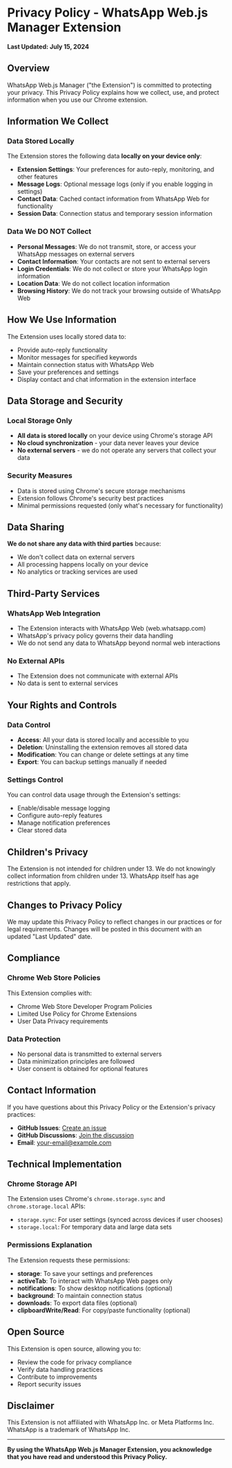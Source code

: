 # Privacy Policy - WhatsApp Web.js Manager Extension

**Last Updated: July 15, 2024**

## Overview

WhatsApp Web.js Manager ("the Extension") is committed to protecting your privacy. This Privacy Policy explains how we collect, use, and protect information when you use our Chrome extension.

## Information We Collect

### Data Stored Locally
The Extension stores the following data **locally on your device only**:

- **Extension Settings**: Your preferences for auto-reply, monitoring, and other features
- **Message Logs**: Optional message logs (only if you enable logging in settings)
- **Contact Data**: Cached contact information from WhatsApp Web for functionality
- **Session Data**: Connection status and temporary session information

### Data We DO NOT Collect

- **Personal Messages**: We do not transmit, store, or access your WhatsApp messages on external servers
- **Contact Information**: Your contacts are not sent to external servers
- **Login Credentials**: We do not collect or store your WhatsApp login information
- **Location Data**: We do not collect location information
- **Browsing History**: We do not track your browsing outside of WhatsApp Web

## How We Use Information

The Extension uses locally stored data to:

- Provide auto-reply functionality
- Monitor messages for specified keywords
- Maintain connection status with WhatsApp Web
- Save your preferences and settings
- Display contact and chat information in the extension interface

## Data Storage and Security

### Local Storage Only
- **All data is stored locally** on your device using Chrome's storage API
- **No cloud synchronization** - your data never leaves your device
- **No external servers** - we do not operate any servers that collect your data

### Security Measures
- Data is stored using Chrome's secure storage mechanisms
- Extension follows Chrome's security best practices
- Minimal permissions requested (only what's necessary for functionality)

## Data Sharing

**We do not share any data with third parties** because:
- We don't collect data on external servers
- All processing happens locally on your device
- No analytics or tracking services are used

## Third-Party Services

### WhatsApp Web Integration
- The Extension interacts with WhatsApp Web (web.whatsapp.com)
- WhatsApp's privacy policy governs their data handling
- We do not send any data to WhatsApp beyond normal web interactions

### No External APIs
- The Extension does not communicate with external APIs
- No data is sent to external services

## Your Rights and Controls

### Data Control
- **Access**: All your data is stored locally and accessible to you
- **Deletion**: Uninstalling the extension removes all stored data
- **Modification**: You can change or delete settings at any time
- **Export**: You can backup settings manually if needed

### Settings Control
You can control data usage through the Extension's settings:
- Enable/disable message logging
- Configure auto-reply features
- Manage notification preferences
- Clear stored data

## Children's Privacy

The Extension is not intended for children under 13. We do not knowingly collect information from children under 13. WhatsApp itself has age restrictions that apply.

## Changes to Privacy Policy

We may update this Privacy Policy to reflect changes in our practices or for legal requirements. Changes will be posted in this document with an updated "Last Updated" date.

## Compliance

### Chrome Web Store Policies
This Extension complies with:
- Chrome Web Store Developer Program Policies
- Limited Use Policy for Chrome Extensions
- User Data Privacy requirements

### Data Protection
- No personal data is transmitted to external servers
- Data minimization principles are followed
- User consent is obtained for optional features

## Contact Information

If you have questions about this Privacy Policy or the Extension's privacy practices:

- **GitHub Issues**: [Create an issue](https://github.com/your-username/whatsapp-webjs-manager-extension/issues)
- **GitHub Discussions**: [Join the discussion](https://github.com/your-username/whatsapp-webjs-manager-extension/discussions)
- **Email**: your-email@example.com

## Technical Implementation

### Chrome Storage API
The Extension uses Chrome's `chrome.storage.sync` and `chrome.storage.local` APIs:
- `storage.sync`: For user settings (synced across devices if user chooses)
- `storage.local`: For temporary data and large data sets

### Permissions Explanation
The Extension requests these permissions:
- **storage**: To save your settings and preferences
- **activeTab**: To interact with WhatsApp Web pages only
- **notifications**: To show desktop notifications (optional)
- **background**: To maintain connection status
- **downloads**: To export data files (optional)
- **clipboardWrite/Read**: For copy/paste functionality (optional)

## Open Source

This Extension is open source, allowing you to:
- Review the code for privacy compliance
- Verify data handling practices
- Contribute to improvements
- Report security issues

## Disclaimer

This Extension is not affiliated with WhatsApp Inc. or Meta Platforms Inc. WhatsApp is a trademark of WhatsApp Inc.

---

**By using the WhatsApp Web.js Manager Extension, you acknowledge that you have read and understood this Privacy Policy.**